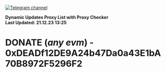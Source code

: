 [![Telegram channel](https://img.shields.io/endpoint?url=https://runkit.io/damiankrawczyk/telegram-badge/branches/master?url=https://t.me/n4z4v0d)](https://t.me/n4z4v0d) 

**Dynamic Updates Proxy List with Proxy Checker**  
**Last Updated: 21.12.23 13:25**

# DONATE (_any evm_) - 0xDEADf12DE9A24b47Da0a43E1bA70B8972F5296F2
